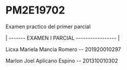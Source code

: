 # PM2E19702
Examen practico del primer parcial

| ------- EXAMEN I PARCIAL ----------------- |


Licxa Mariela Mancia Romero -- 201920010297

Marlon Joel Aplicano Espino -- 201310010302
